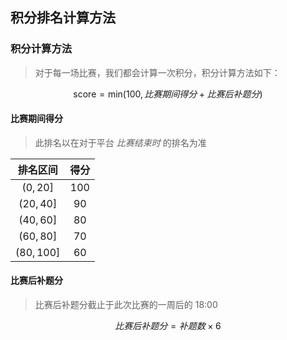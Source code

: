 ## 积分排名计算方法

### 积分计算方法

> 对于每一场比赛，我们都会计算一次积分，积分计算方法如下：

$$
\text{score} = \text{min}(100, 比赛期间得分 + 比赛后补题分)
$$

#### 比赛期间得分

> 此排名以在对于平台 _比赛结束时_ 的排名为准

|  排名区间  | 得分  |
| :--------: | :---: |
|  $(0,20]$  | $100$ |
| $(20,40]$  | $90$  |
| $(40,60]$  | $80$  |
| $(60,80]$  | $70$  |
| $(80,100]$ | $60$  |

#### 比赛后补题分

> 比赛后补题分截止于此次比赛的一周后的 18:00

$$
比赛后补题分 = 补题数\times 6
$$
